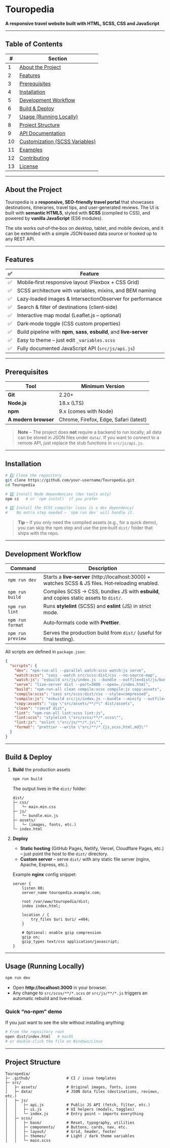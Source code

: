 # Touropedia  
**A responsive travel website built with HTML, SCSS, CSS and JavaScript**  

---  

## Table of Contents  

| # | Section |
|---|---------|
| 1 | [About the Project](#about-the-project) |
| 2 | [Features](#features) |
| 3 | [Prerequisites](#prerequisites) |
| 4 | [Installation](#installation) |
| 5 | [Development Workflow](#development-workflow) |
| 6 | [Build & Deploy](#build--deploy) |
| 7 | [Usage (Running Locally)](#usage-running-locally) |
| 8 | [Project Structure](#project-structure) |
| 9 | [API Documentation](#api-documentation) |
|10 | [Customization (SCSS Variables)](#customization-scss-variables) |
|11 | [Examples](#examples) |
|12 | [Contributing](#contributing) |
|13 | [License](#license) |

---  

## About the Project  

Touropedia is a **responsive, SEO‑friendly travel portal** that showcases destinations, itineraries, travel tips, and user‑generated reviews. The UI is built with **semantic HTML5**, styled with **SCSS** (compiled to CSS), and powered by **vanilla JavaScript** (ES6 modules).  

The site works out‑of‑the‑box on desktop, tablet, and mobile devices, and it can be extended with a simple JSON‑based data source or hooked up to any REST API.

---  

## Features  

| ✅ | Feature |
|---|---------|
| ✅ | Mobile‑first responsive layout (Flexbox + CSS Grid) |
| ✅ | SCSS architecture with variables, mixins, and BEM naming |
| ✅ | Lazy‑loaded images & IntersectionObserver for performance |
| ✅ | Search & filter of destinations (client‑side) |
| ✅ | Interactive map modal (Leaflet.js – optional) |
| ✅ | Dark‑mode toggle (CSS custom properties) |
| ✅ | Build pipeline with **npm**, **sass**, **esbuild**, and **live‑server** |
| ✅ | Easy to theme – just edit `_variables.scss` |
| ✅ | Fully documented JavaScript API (`src/js/api.js`) |

---  

## Prerequisites  

| Tool | Minimum Version |
|------|-----------------|
| **Git** | 2.20+ |
| **Node.js** | 18.x (LTS) |
| **npm** | 9.x (comes with Node) |
| **A modern browser** | Chrome, Firefox, Edge, Safari (latest) |

> **Note** – The project does **not** require a backend to run locally; all data can be stored in JSON files under `data/`. If you want to connect to a remote API, just replace the stub functions in `src/js/api.js`.

---  

## Installation  

```bash
# 1️⃣ Clone the repository
git clone https://github.com/your‑username/Touropedia.git
cd Touropedia

# 2️⃣ Install Node dependencies (dev tools only)
npm ci   # or `npm install` if you prefer

# 3️⃣ Install the SCSS compiler (sass is a dev dependency)
#    No extra step needed – `npm run dev` will handle it.
```

> **Tip** – If you only need the compiled assets (e.g., for a quick demo), you can skip the npm step and use the pre‑built `dist/` folder that ships with the repo.

---  

## Development Workflow  

| Command | Description |
|---------|-------------|
| `npm run dev` | Starts a **live‑server** (http://localhost:3000) + watches SCSS & JS files. Hot‑reloading enabled. |
| `npm run build` | Compiles SCSS → CSS, bundles JS with **esbuild**, and copies static assets to `dist/`. |
| `npm run lint` | Runs **stylelint** (SCSS) and **eslint** (JS) in strict mode. |
| `npm run format` | Auto‑formats code with **Prettier**. |
| `npm run preview` | Serves the production build from `dist/` (useful for final testing). |

All scripts are defined in `package.json`:

```json
{
  "scripts": {
    "dev": "npm-run-all --parallel watch:scss watch:js serve",
    "watch:scss": "sass --watch src/scss:dist/css --no-source-map",
    "watch:js": "esbuild src/js/index.js --bundle --outfile=dist/js/bundle.js --servedir=dist --watch",
    "serve": "live-server dist --port=3000 --open=./index.html",
    "build": "npm-run-all clean compile:scss compile:js copy:assets",
    "compile:scss": "sass src/scss:dist/css --style=compressed",
    "compile:js": "esbuild src/js/index.js --bundle --minify --outfile=dist/js/bundle.min.js",
    "copy:assets": "cpy \"src/assets/**/*\" dist/assets",
    "clean": "rimraf dist",
    "lint": "npm-run-all lint:scss lint:js",
    "lint:scss": "stylelint \"src/scss/**/*.scss\"",
    "lint:js": "eslint \"src/js/**/*.js\"",
    "format": "prettier --write \"src/**/*.{js,scss,html,md}\""
  }
}
```

---  

## Build & Deploy  

1. **Build** the production assets  

   ```bash
   npm run build
   ```

   The output lives in the `dist/` folder:

   ```
   dist/
   ├─ css/
   │   └─ main.min.css
   ├─ js/
   │   └─ bundle.min.js
   ├─ assets/
   │   └─ (images, fonts, etc.)
   └─ index.html
   ```

2. **Deploy**  

   - **Static hosting** (GitHub Pages, Netlify, Vercel, Cloudflare Pages, etc.) – just point the host to the `dist/` directory.  
   - **Custom server** – serve `dist/` with any static file server (nginx, Apache, Express, etc.).  

   Example **nginx** config snippet:

   ```nginx
   server {
       listen 80;
       server_name touropedia.example.com;

       root /var/www/touropedia/dist;
       index index.html;

       location / {
           try_files $uri $uri/ =404;
       }

       # Optional: enable gzip compression
       gzip on;
       gzip_types text/css application/javascript;
   }
   ```

---  

## Usage (Running Locally)  

```bash
npm run dev
```

- Open **http://localhost:3000** in your browser.  
- Any change to `src/scss/**/*.scss` or `src/js/**/*.js` triggers an automatic rebuild and live‑reload.  

### Quick “no‑npm” demo  

If you just want to see the site without installing anything:

```bash
# From the repository root
open dist/index.html   # macOS
# or double‑click the file on Windows/Linux
```

---  

## Project Structure  

```
Touropedia/
├─ .github/                # CI / issue templates
├─ src/
│   ├─ assets/             # Original images, fonts, icons
│   ├─ data/               # JSON data files (destinations, reviews, etc.)
│   ├─ js/
│   │   ├─ api.js          # Public JS API (fetch, filter, etc.)
│   │   ├─ ui.js           # UI helpers (modals, toggles)
│   │   └─ index.js        # Entry point – imports everything
│   ├─ scss/
│   │   ├─ base/           # Reset, typography, utilities
│   │   ├─ components/     # Buttons, cards, nav, etc.
│   │   ├─ layout/         # Grid, header, footer
│   │   ├─ themes/         # Light / dark theme variables
│   │   └─ main.scss      